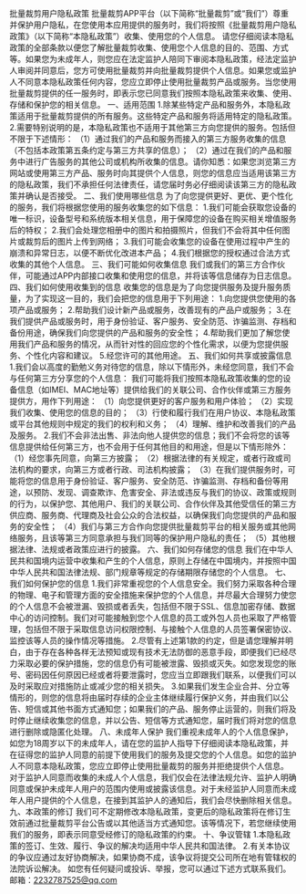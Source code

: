 批量裁剪用户隐私政策
批量裁剪APP平台（以下简称“批量裁剪”或“我们”）尊重并保护用户隐私，在您使用本应用提供的服务时，我们将按照《批量裁剪用户隐私政策》（以下简称“本隐私政策”）收集、使用您的个人信息。 请您仔细阅读本隐私政策的全部条款以便您了解批量裁剪收集、使用您个人信息的目的、范围、方式等。如果您为未成年人，则您应在法定监护人陪同下审阅本隐私政策，经法定监护人审阅并同意后，您方可使用批量裁剪并向批量裁剪提供个人信息。如果您或监护人不同意本隐私政策任何内容，您应立即停止使用批量裁剪产品或服务。当您使用批量裁剪提供的任一服务时，即表示您已同意我们按照本隐私政策来收集、使用、存储和保护您的相关信息。
一、适用范围
1.除某些特定产品和服务外，本隐私政策适用于批量裁剪提供的所有服务。这些特定产品和服务将适用特定的隐私政策。
2.需要特别说明的是，本隐私政策也不适用于其他第三方向您提供的服务。包括但不限于下述情形： （1）通过我们的产品和服务而接入的第三方服务收集的信息（不包括本政策第五条约定与第三方共享的信息）； （2）通过在我们的产品和服务中进行广告服务的其他公司或机构所收集的信息。请你知悉：如果您浏览第三方网站或使用第三方产品、服务时向其提供个人信息，则您的信息应当适用该第三方的隐私政策，我们不承担任何法律责任，请您届时务必仔细阅读该第三方的隐私政策并确认是否接受。
二、我们使用哪些信息
为了向您提供更好、更优、更个性化的服务，我们将根据您使用的服务收集您的如下信息：
1.我们可能会获取您设备的唯一标识，设备型号和系统版本相关信息，用于保障您的设备在购买相关增值服务后的特权；
2.我们会处理您相册中的图片和拍摄照片，但我们不会将其中任何图片或裁剪后的图片上传到网络；
3.我们可能会收集您的设备在使用过程中产生的崩溃和异常日志，以便不断优化改进本产品；
4.我们根据您的授权通过合法方式收集的其他个人信息。
三、我们可能如何收集信息
我们或我们的第三方合作伙伴，可能通过APP内部接口收集和使用您的信息，并将该等信息储存为日志信息。
四、我们如何使用收集到的信息
收集您的信息是为了向您提供服务及提升服务质量，为了实现这一目的，我们会把您的信息用于下列用途：
1.向您提供您使用的各项产品或服务；
2.帮助我们设计新产品或服务，改善现有的产品户或服务；
3.在我们提供产品或服务时，用于身份验证、客户服务、安全防范、诈骗监测、存档和备份用途，确保我们向您提供的产品和服务的安全性；
4.帮助我们更加了解您使用我们产品和服务的情况，从而针对性的回应您的个性化需求，以便为您提供服务、个性化内容和建议。
5.经您许可的其他用途。
五、我们如何共享或披露信息
1.我们会以高度的勤勉义务对待您的信息，除以下情形外，未经您同意，我们不会与任何第三方分享您的个人信息： 我们可能将我们按照本隐私政策收集的您的设备信息（如IMEI、MAC地址等）提供给我们的关联公司、合作伙伴或第三方服务提供方，用作下列用途： （1）向您提供更好的客户服务和用户体验； （2）实现我们收集、使用您的信息的目的； （3）行使和履行我们在用户协议、本隐私政策或平台其他规则中规定的我们的权利和义务； （4）理解、维护和改善我们的产品及服务。
2.我们不会非法出售、非法向他人提供您的信息；我们不会将您的该等信息提供给任何第三方，也不会用于任何其他目的和用途，但是以下情形除外： （1）经您事先同意，向第三方披露； （2）根据法律的有关规定，或者行政或司法机构的要求，向第三方或者行政、司法机构披露； （3）在我们提供服务时，可能将您的信息用于身份验证、客户服务、安全防范、诈骗监测、存档和备份等用途，以预防、发现、调查欺诈、危害安全、非法或违反与我们的协议、政策或规则的行为，以保护您、其他用户、我们的关联公司、合作伙伴及其他受信任的第三方供应商、服务商、代理商及社会公众的合法权益，以确保我们向您提供的产品和服务的安全性； （4）我们与第三方合作向您提供批量裁剪平台的相关服务或其他网络服务，且该等第三方同意承担与我们同等的保护用户隐私的责任； （5）其他根据法律、法规或者政策应进行的披露。
六、我们如何存储您的信息
我们在中华人民共和国境内运营中收集和产生的个人信息，原则上存储在中国境内，并按照中国中华人民共和国法律法规、部门规章等规定的存储期限存储您的个人信息。
七、我们如何保护您的信息
1.我们非常重视您的个人信息安全。我们努力采取各种合理的物理、电子和管理方面的安全措施来保护您的个人信息，并尽最大合理努力使您的个人信息不会被泄漏、毁损或者丢失，包括但不限于SSL、信息加密存储、数据中心的访问控制。我们对可能接触到您个人信息的员工或外包人员也采取了严格管理，包括但不限于采取信息访问权限控制、与接触个人信息的人员签署保密协议、监控该等人员的操作情况等措施。
2.尽管有上述第1款的约定，但是请您理解并明白，由于存在各种各样无法预知或现有技术无法防御的恶意手段，即便我们已经尽力采取必要的保护措施，您的信息仍有可能被泄露、毁损或灭失。如您发现您的账号、密码因任何原因已经或者将要泄露时，您应当立即跟我们联系，以便我们可以及时采取应对措施防止或减少您的相关损失。
3.如果我们发生企业合并、分立等情形的，则您的信息将由届时存续的企业主体继续履行保护义务，并由我们以公告、短信或其他书面方式通知您；如果我们的产品、服务停止运营的，则我们将及时停止继续收集您的信息，并以公告、短信等方式通知您，届时我们将对您的信息进行删除或隐匿化处理。
八、未成年人保护
我们重视未成年人的个人信息保护，如您为18周岁以下的未成年人，请在您的监护人指导下仔细阅读本隐私政策，并在征得您的监护人同意的前提下使用我们的服务及提交您的个人信息。如您的监护人不同意本隐私政策，您应立即停止使用批量裁剪的服务并拒绝提供个人信息。 对于监护人同意而收集的未成人个人信息，我们仅会在法律法规允许、监护人明确同意或保护未成年人用户的范围内使用或披露该信息。对于未经监护人同意而未成年人用户提供的个人信息，在接到其监护人的通知后，我们会尽快删除相关信息。
九、本政策的修订
我们可不定期修改本隐私政策，变更后的隐私政策将在修订生效前通过批量裁剪平台公告或以其他适当方式通知您。该等情况下，若您继续使用我们的服务，即表示同意受经修订的隐私政策的约束。
十、争议管辖
1.本隐私政策的签订、生效、履行、争议的解决均适用中华人民共和国法律。
2.有关本协议的争议应通过友好协商解决，如果协商不成，该争议将提交公司所在地有管辖权的法院诉讼解决。 如您有任何疑问或投诉、举报，您可以通过下述方式联系我们。 邮箱：2232787525@qq.com
